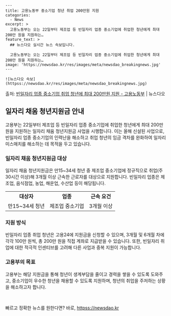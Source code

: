     ---
    title: 고용노동부 중소기업 청년 취업 200만원 지원
    categories:
      - News
    excerpt: >
      고용노동부는 오는 22일부터 제조업 등 빈일자리 업종 중소기업에 취업한 청년에게 최대 200만 원을 지원하는…
    feature_text: >
      ## 뉴스다오 실시간 뉴스 속보입니다.
    
      고용노동부는 오는 22일부터 제조업 등 빈일자리 업종 중소기업에 취업한 청년에게 최대 200만 원을 지원하는…
    image: 'https://newsdao.kr/res/images/meta/newsdao_breakingnews.jpg'
    ---
    
    ![뉴스다오 속보](httpss://newsdao.kr/res/images/meta/newsdao_breakingnews.jpg)

<p>출처: <a href="httpss://newsdao.kr/3052" rel="dofollow">빈일자리 업종 중소기업 취업 청년에 최대 200만원 지원 - 고용노동부</a> | 뉴스다오</p>

<h2 data-ke-size="size26">일자리 채움 청년지원금 안내</h2>
<p data-ke-size="size16">고용부는 22일부터 제조업 등 빈일자리 업종 중소기업에 취업한 청년에게 최대 200만 원을 지원하는 일자리 채움 청년지원금 사업을 시행합니다. 이는 올해 신설된 사업으로, 빈일자리 업종 중소기업의 인력난을 해소하고 취업 청년의 임금 격차를 완화하여 일자리 미스매치를 해소하는 데 목적을 두고 있습니다.</p>

<h3 data-ke-size="size24">일자리 채움 청년지원금 대상</h3>
<p data-ke-size="size16">일자리 채움 청년지원금은 만15~34세 청년 중 제조업 중소기업에 정규직으로 취업(주 30시간 이상)해 3개월 이상 근속한 근로자를 대상으로 지원합니다. 빈일자리 업종은 제조업, 음식점업, 농업, 해운업, 수산업 등이 해당됩니다.</p>

<table>
  <tr>
    <td style="text-align: center; height: 17px;"><b>대상자</b></td>
    <td style="text-align: center; height: 17px;"><b>업종</b></td>
    <td style="text-align: center; height: 17px;"><b>근속 요건</b></td>
  </tr>
  <tr>
    <td style="text-align: center; height: 17px;">만15~34세 청년</td>
    <td style="text-align: center; height: 17px;">제조업 중소기업</td>
    <td style="text-align: center; height: 17px;">3개월 이상</td>
  </tr>
</table>

<h3 data-ke-size="size24">지원 방식</h3>
<p data-ke-size="size16">빈일자리 업종 취업 청년은 고용24에 지원금을 신청할 수 있으며, 3개월 및 6개월 차에 각각 100만 원씩, 총 200만 원을 직접 계좌로 지급받을 수 있습니다. 또한, 빈일자리 취업에 대한 적극적 인센티브를 고려해 다른 사업과 중복 지원이 가능합니다.</p>

<h3 data-ke-size="size24">고용부의 목표</h3>
<p data-ke-size="size16">고용부는 해당 지원금을 통해 청년이 생계부담을 줄이고 경력을 쌓을 수 있도록 도와주고, 중소기업이 우수한 청년을 채용할 수 있도록 지원하며, 청년의 취업을 주저하는 상황을 해소하고자 합니다.</p>

<p data-ke-size="size16">&nbsp;</p> 

빠르고 정확한 뉴스를 원한다면? 바로, <a href="httpss://newsdao.kr" rel="dofollow">httpss://newsdao.kr</a>


    
